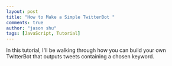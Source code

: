 ```yaml
---
layout: post
title: "How to Make a Simple TwitterBot "
comments: true
author: "jason shu"
tags: [JavaScript, Tutorial]
---
```


In this tutorial, I'll be walking through how you can build your own TwitterBot that outputs tweets containing a chosen keyword.




